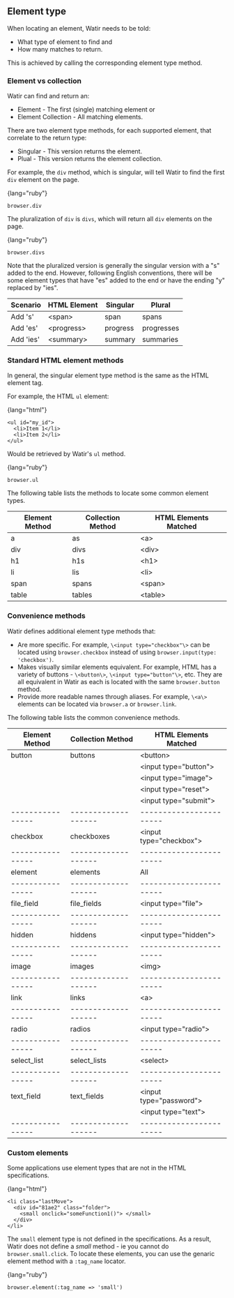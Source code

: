 ## Element type

When locating an element, Watir needs to be told: 

  * What type of element to find and
  * How many matches to return.

This is achieved by calling the corresponding element type method. 

### Element vs collection

Watir can find and return an: 

  * Element - The first (single) matching element or
  * Element Collection - All matching elements.

There are two element type methods, for each supported element, that correlate to the return type: 

  * Singular - This version returns the element.
  * Plual - This version returns the element collection.

For example, the `div` method, which is singular, will tell Watir to find the first `div` element on the page.

{lang="ruby"}
~~~~~~~~
browser.div
~~~~~~~~

The pluralization of `div` is `divs`, which will return all `div` elements on the page.

{lang="ruby"}
~~~~~~~~
browser.divs
~~~~~~~~

Note that the pluralized version is generally the singular version with a "s" added to the end. However, following English conventions, there will be some element types that have "es" added to the end or have the ending "y" replaced by "ies". 

| Scenario | HTML Element | Singular | Plural | 
|----------|--------------|----------|--------|
| Add 's' | \<span\> | span | spans |
| Add 'es' | \<progress\> | progress | progresses |
| Add 'ies' | \<summary\> | summary | summaries |

### Standard HTML element methods

In general, the singular element type method is the same as the HTML element tag.

For example, the HTML `ul` element:

{lang="html"}
~~~~~~~~
<ul id="my_id">
  <li>Item 1</li>
  <li>Item 2</li>
</ul>
~~~~~~~~

Would be retrieved by Watir's `ul` method.

{lang="ruby"}
~~~~~~~~
browser.ul
~~~~~~~~

The following table lists the methods to locate some common element types. 

| Element Method | Collection Method | HTML Elements Matched |
|----------------|-------------------|-----------------------|
| a | as | \<a\> |
| div | divs | \<div\> |
| h1 | h1s | \<h1\> |
| li | lis | \<li\> |
| span | spans | \<span\> |
| table | tables | \<table\> |

### Convenience methods

Watir defines additional element type methods that: 

  * Are more specific. For example, `\<input type="checkbox"\>` can be located using `browser.checkbox` instead of using `browser.input(type: 'checkbox')`.
  * Makes visually similar elements equivalent. For example, HTML has a variety of buttons - `\<button\>`, `\<input type="button"\>`, etc. They are all equivalent in Watir as each is located with the same `browser.button` method.
  * Provide more readable names through aliases. For example, `\<a\>` elements can be located via `browser.a` or `browser.link`.

The following table lists the common convenience methods. 

| Element Method | Collection Method | HTML Elements Matched |
|----------------|-------------------|-----------------------|
| button | buttons | \<button\> |
| | | \<input type="button"\> |
| | | \<input type="image"\> |
| | | \<input type="reset"\> |
| | | \<input type="submit"\> |
|----------------|-------------------|-----------------------|
| checkbox | checkboxes | \<input type="checkbox"\> |
|----------------|-------------------|-----------------------|
| element | elements | All | 
|----------------|-------------------|-----------------------|
| file_field | file_fields | \<input type="file"\> |
|----------------|-------------------|-----------------------|
| hidden | hiddens | \<input type="hidden"\> |
|----------------|-------------------|-----------------------|
| image | images | \<img\> |
|----------------|-------------------|-----------------------|
| link | links | \<a\> |
|----------------|-------------------|-----------------------|
| radio | radios | \<input type="radio"\> |
|----------------|-------------------|-----------------------|
| select_list | select_lists | \<select\> |
|----------------|-------------------|-----------------------|
| text_field | text_fields | \<input type="password"\> |
| | | \<input type="text"\> |
|----------------|-------------------|-----------------------|

### Custom elements

Some applications use element types that are not in the HTML specifications.

{lang="html"}
~~~~~~~~	
<li class="lastMove">
  <div id="81ae2" class="folder">
    <small onclick="someFunction1()"> </small>
  </div>
</li>
~~~~~~~~

The `small` element type is not defined in the specifications. As a result, Watir does not define a _small_ method - ie you cannot do `browser.small.click`. To locate these elements, you can use the genaric element method with a `:tag_name` locator.

{lang="ruby"}
~~~~~~~~
browser.element(:tag_name => 'small')
~~~~~~~~